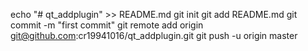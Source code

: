 echo "# qt_addplugin" >> README.md
git init
git add README.md
git commit -m "first commit"
git remote add origin git@github.com:cr19941016/qt_addplugin.git
git push -u origin master
